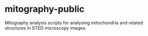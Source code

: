 # mitography-public
 Mitography analysis scripts for analysing mitochondria and related structures in STED microscopy images.
